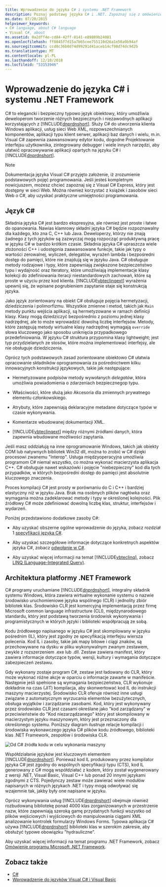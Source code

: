 ```yaml
---
title: Wprowadzenie do języka C# i systemu .NET Framework
description: Poznaj podstawy języka C# i .NET. Zapoznaj się z omówieniem języka C# i ekosystemu .NET.
ms.date: 07/20/2015
helpviewer_keywords:
- C# language, about C# language
- Visual C#, about
ms.assetid: 0a2dff4e-cd84-42ff-8141-e89889b24081
ms.openlocfilehash: ff0845f7d15a7b65cee755110d26a1e56a9b94af
ms.sourcegitcommit: ccd8c36b0d74d99291d41aceb14cf98d74dc9d2b
ms.translationtype: MT
ms.contentlocale: pl-PL
ms.lasthandoff: 12/10/2018
ms.locfileid: "53153946"
---
```

# <a name="introduction-to-the-c-language-and-the-net-framework"></a>Wprowadzenie do języka C# i systemu .NET Framework

C# to elegancki i bezpieczny typowo język obiektowy, który umożliwia deweloperom tworzenie różnych bezpiecznych i niezawodnych aplikacji korzystających z [!INCLUDE[dnprdnshort](~/includes/dnprdnshort-md.md)]. Służy C# do utworzenia klienta Windows aplikacji, usług sieci Web XML, rozpowszechnianych komponentów, aplikacji typu klient serwer, aplikacji baz danych i wielu, m.in. Visual C# zapewnia zaawansowany edytor kodu, dogodne Projektowanie interfejsu użytkownika, zintegrowany debugger i wiele innych narzędzi, aby ułatwić opracowywanie aplikacji opartych na języku C# i [!INCLUDE[dnprdnshort](~/includes/dnprdnshort-md.md)].  
  
> [!NOTE]
> Dokumentacja języka Visual C# przyjęto założenie, iż zrozumienie podstawowych pojęć programowania. Jeśli jesteś kompletnym nowicjuszem, możesz chcieć zapoznaj się z Visual C# Express, który jest dostępny w sieci Web. Można również korzystać z książek i zasobów sieci Web o C#, aby uzyskać praktyczne umiejętności programowania.  
  
## <a name="c-language"></a>Język C#

 Składnia języka C# jest bardzo ekspresyjna, ale również jest proste i łatwe do opanowania. Nawias klamrowy składni języka C# będzie rozpoznawalny dla każdego, kto zna C, C++ lub Java. Deweloperzy, którzy nie znają żadnego z tych języków są zazwyczaj mogą rozpocząć produktywną pracę w języku C# w bardzo krótkim czasie. Składnia języka C# upraszcza wiele złożoności C++ i udostępnia zaawansowane funkcje, takie jak typy o wartości zerowalnej, wyliczeń, delegatów, wyrażeń lambda i bezpośredni dostęp do pamięci, które nie znajdują się w języku Java. C# obsługuje metody rodzajowe i typy, które zapewniają zwiększone bezpieczeństwo typu i wydajność oraz Iteratory, które umożliwiają implementacje klasy kolekcji do zdefiniowania iteracji niestandardowych zachowań, które są proste w użyciu przez kod klienta. [!INCLUDE[vbteclinqext](~/includes/vbteclinqext-md.md)] wyrażenia upewnij się, że wpisane pogrubieniem zapytanie staje się konstrukcją języka.  
  
 Jako język zorientowany na obiekt C# obsługuje pojęcia hermetyzacji, dziedziczenia i polimorfizmu. Wszystkie zmienne i metod, takich jak `Main` metody punktu wejścia aplikacji, są hermetyzowane w ramach definicji klasy. Klasy mogą dziedziczyć bezpośrednio z poziomu jednej klasy nadrzędnej, ale to może wprowadzić dowolną liczbę interfejsów. Metody, które zastępują metody wirtualne klasy nadrzędnej wymagają `override` słowa kluczowego jako sposobu uniknięcia przypadkowego przedefiniowania. W języku C# struktura przypomina klasy lightweight; jest typ przydzielanych ze stosów, które można implementować interfejsy, ale nie obsługuje dziedziczenia.  
  
 Oprócz tych podstawowych zasad zorientowane obiektowo C# ułatwia opracowanie składników oprogramowania za pośrednictwem kilku innowacyjnych konstrukcji językowych, takie jak następujące:  
  
- Hermetyzowane podpisów metody wywołanych *delegatów*, która umożliwia powiadomienia o zdarzeniach bezpiecznegop typu.  
  
- Właściwości, które służą jako Akcesoria dla zmiennych prywatnego elementu członkowskiego.  
  
- Atrybuty, które zapewniają deklaracyjne metadane dotyczące typów w czasie wykonywania.  
  
- Komentarze wbudowanej dokumentacji XML.  
  
- [!INCLUDE[vbteclinqext](~/includes/vbteclinqext-md.md)] między różnymi źródłami danych, która zapewnia wbudowane możliwości zapytania.  
  
 Jeśli masz oddziałują na inne oprogramowanie Windows, takich jak obiekty COM lub natywnych bibliotek Win32 dll, można to zrobić w C# dzięki procesowi zwanemu "Interop". Usługa międzyoperacyjna umożliwia programom C# niemal wszystko, co można wykonać macierzysta aplikacja C++. C# obsługuje nawet wskazówki i pojęcie "niebezpieczny" kod dla tych przypadków, w których bezpośredni dostęp do pamięci jest absolutnie kluczowego znaczenia.  
  
 Proces kompilacji C# jest prosty w porównaniu do C i C++ i bardziej elastyczny niż w języku Java. Brak ma osobnych plików nagłówka oraz wymagania można zadeklarować metody i typy w określonej kolejności. Plik źródłowy C# może zdefiniować dowolną liczbę klas, struktur, interfejsów i wydarzeń.  
  
 Poniżej przedstawiono dodatkowe zasoby C#:  
  
- Aby uzyskać obszerne ogólne wprowadzenie do języka, zobacz rozdział 1 [specyfikacji języka C#](../../csharp/language-reference/language-specification/index.md).  
  
- Aby uzyskać szczegółowe informacje dotyczące konkretnych aspektów języka C#, zobacz [odwołanie w C#](../../csharp/language-reference/index.md).  
  
- Aby uzyskać więcej informacji na temat [!INCLUDE[vbteclinq](~/includes/vbteclinq-md.md)], zobacz [LINQ (Language-Integrated Query)](../programming-guide/concepts/linq/index.md).  

## <a name="net-framework-platform-architecture"></a>Architektura platformy .NET Framework

 C# programy uruchamiane [!INCLUDE[dnprdnshort](~/includes/dnprdnshort-md.md)], integralny składnik systemu Windows, która zawiera wirtualne wykonanie systemu o nazwie środowisko uruchomieniowe języka wspólnego (CLR) i jednolity zbiór bibliotek klas. Środowisko CLR jest komercyjną implementacją przez firmę Microsoft common language infrastructure (CLI), międzynarodowego standardu, który jest podstawą tworzenia środowisk wykonywania i programistycznych w których języki i biblioteki współpracują ze sobą.  
  
 Kodu źródłowego napisanego w języku C# jest skompilowany w języku pośrednim (IL), który jest zgodny ze specyfikacją interfejsu wiersza polecenia. Kod IL i zasoby, takie jak mapy bitowe i ciągi znaków, są przechowywane na dysku w pliku wykonywalnym zwanym zestawem, zwykle z rozszerzeniem .exe lub .dll. Zestaw zawiera manifest, który zawiera informacje dotyczące typów, wersji, kultury i wymagania dotyczące zabezpieczeń zestawu.  
  
 Gdy wykonany zostaje program C#, zestaw jest ładowany do CLR, który może wykonać różne akcje w oparciu o informacje zawarte w manifeście. Następnie jeśli spełnione są wymagania bezpieczeństwa, CLR wykonuje dokładnie na czas (JIT) kompilacja, aby skonwertować kod IL do instrukcji maszyny macierzystej. Środowisko CLR oferuje również inne usługi związane z automatycznym wyrzucania elementów bezużytecznych, obsługa wyjątków i zarządzanie zasobami. Kod, który jest wykonywany przez środowisko CLR jest czasami określane jako "kod zarządzany" w przeciwieństwie do "Kod niezarządzanego" który jest skompilowany w macierzystym języku maszynowym, który jest przeznaczony dla określonego systemu. Poniższy diagram ilustruje relacje kompilacji i środowiska wykonawczego języka C# plików kodu źródłowego, biblioteki klas .NET Framework, zespołów i środowiska CLR.  
  
 ![Od C&#35; źródła kodu w celu wykonania maszyny](../../csharp/getting-started/media/netarchitecture.png "NETarchitecture")  
  
 Współdziałanie języków jest kluczowym elementem [!INCLUDE[dnprdnshort](~/includes/dnprdnshort-md.md)]. Ponieważ kod IL produkowany przez kompilator języka C# jest zgodny do wspólnych specyfikacji typu (CTS), kod IL generowany z C# mogą współdziałać z kodem, który został wygenerowany z wersji .NET, Visual Basic, Visual C++ lub ponad 20 innymi językami zgodnymi z CTS. Pojedynczy zestaw może zawierać wiele modułów napisanych w różnych językach .NET i typy mogą odwoływać się wzajemnie tak, jakby były one napisane w języku.  
  
 Oprócz wykonywania usług [!INCLUDE[dnprdnshort](~/includes/dnprdnshort-md.md)] obejmuje również rozbudowaną bibliotekę ponad 4000 klas zorganizowanych w przestrzenie nazw, które zapewniają szeroką gamę przydatnych funkcji wszystko od plików wejściowych i wyjściowych do manipulowania ciągami XML analizowanie kontrolek formularzy Windows Forms. Typowa aplikacja C# używa [!INCLUDE[dnprdnshort](~/includes/dnprdnshort-md.md)] biblioteki klas w szerokim zakresie, aby obsłużyć typowe obowiązku "hydrauliczne".  
  
 Aby uzyskać więcej informacji na temat programu .NET Framework, zobacz [Omówienie programu Microsoft .NET Framework](../../framework/get-started/overview.md).  
  
## <a name="see-also"></a>Zobacz także

- [C#](../../csharp/index.md)
- [Wprowadzenie do języków Visual C# i Visual Basic](/visualstudio/ide/getting-started-with-visual-csharp-and-visual-basic)
